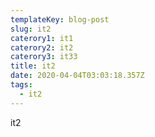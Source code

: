 ```yaml
---
templateKey: blog-post
slug: it2
caterory1: it1
caterory2: it2
caterory3: it33
title: it2
date: 2020-04-04T03:03:18.357Z
tags:
  - it2
---
```

it2